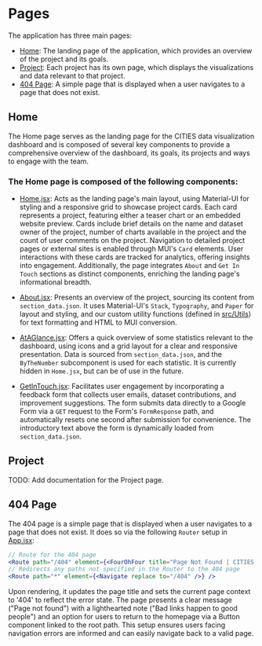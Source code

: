 # Pages

The application has three main pages:
- [Home](#home): The landing page of the application, which provides an overview of the project and its goals.
- [Project](#project): Each project has its own page, which displays the visualizations and data relevant to that project.
- [404 Page](#404-page): A simple page that is displayed when a user navigates to a page that does not exist.

## Home

The Home page serves as the landing page for the CITIES data visualization dashboard and is composed of several key components to provide a comprehensive overview of the dashboard, its goals, its projects and ways to engage with the team.

### The Home page is composed of the following components:

- [Home.jsx](./Home/Home.jsx): Acts as the landing page's main layout, using Material-UI for styling and a responsive grid to showcase project cards. Each card represents a project, featuring either a teaser chart or an embedded website preview. Cards include brief details on the name and dataset owner of the project, number of charts available in the project and the count of user comments on the project. Navigation to detailed project pages or external sites is enabled through MUI's `Card` elements. User interactions with these cards are tracked for analytics, offering insights into engagement. Additionally, the page integrates `About` and `Get In Touch` sections as distinct components, enriching the landing page's informational breadth.

- [About.jsx]('./Home/About.jsx'): Presents an overview of the project, sourcing its content from `section_data.json`. It uses Material-UI's `Stack`, `Typography`, and `Paper` for layout and styling, and our custom utility functions (defined in [src/Utils](../Utils)) for text formatting and HTML to MUI conversion.

- [AtAGlance.jsx](./Home/AtAGlance.jsx): Offers a quick overview of some statistics relevant to the dashboard, using icons and a grid layout for a clear and responsive presentation. Data is sourced from `section_data.json`, and the `ByTheNumber` subcomponent is used for each statistic. It is currently hidden in `Home.jsx`, but can be of use in the future.

- [GetInTouch.jsx](./Home/GetInTouch.jsx): Facilitates user engagement by incorporating a feedback form that collects user emails, dataset contributions, and improvement suggestions. The form submits data directly to a Google Form via a `GET` request to the Form's `FormResponse` path, and automatically resets one second after submission for convenience. The introductory text above the form is dynamically loaded from `section_data.json`.

## Project

TODO: Add documentation for the Project page.

## 404 Page

The 404 page is a simple page that is displayed when a user navigates to a page that does not exist. It does so via the following `Router` setup in [App.jsx](../App.jsx):

```jsx
// Route for the 404 page
<Route path="/404" element={<FourOhFour title="Page Not Found | CITIES Dashboard" />} />
// Redirects any paths not specified in the Router to the 404 page
<Route path="*" element={<Navigate replace to="/404" />} /> 
```

Upon rendering, it updates the page title and sets the current page context to '404' to reflect the error state. The page presents a clear message ("Page not found") with a lighthearted note ("Bad links happen to good people") and an option for users to return to the homepage via a Button component linked to the root path. This setup ensures users facing navigation errors are informed and can easily navigate back to a valid page.